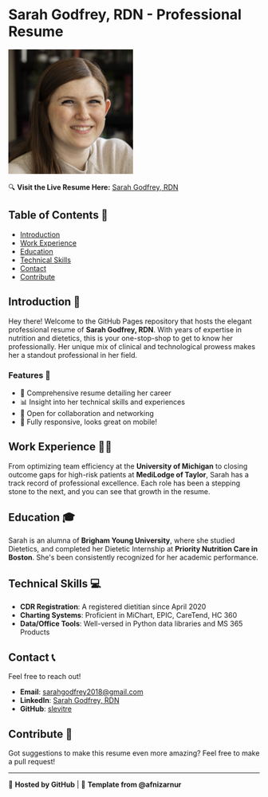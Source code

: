# Sarah Godfrey, RDN - Professional Resume

<img src="img/sarah-pfp.jpg" alt="Sarah's Profile Picture" width="250"/>

🔍 **Visit the Live Resume Here:** [Sarah Godfrey, RDN](https://slevitre.github.io/ecard/)

## Table of Contents 📑

- [Introduction](#introduction-)
- [Work Experience](#work-experience-)
- [Education](#education-)
- [Technical Skills](#technical-skills-)
- [Contact](#contact-)
- [Contribute](#contribute-)

## Introduction 🎉

Hey there! Welcome to the GitHub Pages repository that hosts the elegant professional resume of **Sarah Godfrey, RDN**. With years of expertise in nutrition and dietetics, this is your one-stop-shop to get to know her professionally. Her unique mix of clinical and technological prowess makes her a standout professional in her field.

### Features 🌟

- 📜 Comprehensive resume detailing her career
- 📊 Insight into her technical skills and experiences
- 📝 Open for collaboration and networking
- 📱 Fully responsive, looks great on mobile!

## Work Experience 👩‍⚕️

From optimizing team efficiency at the **University of Michigan** to closing outcome gaps for high-risk patients at **MediLodge of Taylor**, Sarah has a track record of professional excellence. Each role has been a stepping stone to the next, and you can see that growth in the resume.

## Education 🎓

Sarah is an alumna of **Brigham Young University**, where she studied Dietetics, and completed her Dietetic Internship at **Priority Nutrition Care in Boston**. She's been consistently recognized for her academic performance.

## Technical Skills 💻

- **CDR Registration**: A registered dietitian since April 2020
- **Charting Systems**: Proficient in MiChart, EPIC, CareTend, HC 360
- **Data/Office Tools**: Well-versed in Python data libraries and MS 365 Products

## Contact 📞

Feel free to reach out!

- **Email**: [sarahgodfrey2018@gmail.com](mailto:sarahgodfrey2018@gmail.com)
- **LinkedIn**: [Sarah Godfrey, RDN](https://www.linkedin.com/in/sarahgodfreyrdn/)
- **GitHub**: [slevitre](http://github.com/slevitre)

## Contribute 🤝

Got suggestions to make this resume even more amazing? Feel free to make a pull request!

---

💼 **Hosted by GitHub** | 🎨 **Template from @afnizarnur**

